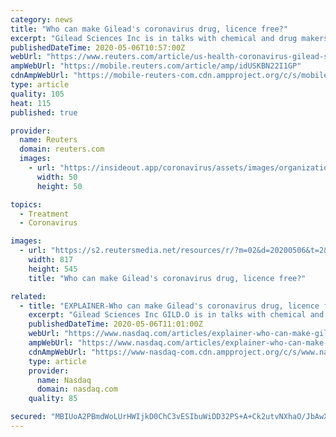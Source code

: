 ```yaml
---
category: news
title: "Who can make Gilead's coronavirus drug, licence free?"
excerpt: "Gilead Sciences Inc is in talks with chemical and drug makers to produce its experimental drug remdesivir, a potential coronavirus treatment, for Europe, Asia and the developing world, the firm has said."
publishedDateTime: 2020-05-06T10:57:00Z
webUrl: "https://www.reuters.com/article/us-health-coronavirus-gilead-sciences-ex-idUSKBN22I1GP"
ampWebUrl: "https://mobile.reuters.com/article/amp/idUSKBN22I1GP"
cdnAmpWebUrl: "https://mobile-reuters-com.cdn.ampproject.org/c/s/mobile.reuters.com/article/amp/idUSKBN22I1GP"
type: article
quality: 105
heat: 115
published: true

provider:
  name: Reuters
  domain: reuters.com
  images:
    - url: "https://insideout.app/coronavirus/assets/images/organizations/reuters.com-50x50.jpg"
      width: 50
      height: 50

topics:
  - Treatment
  - Coronavirus

images:
  - url: "https://s2.reutersmedia.net/resources/r/?m=02&d=20200506&t=2&i=1517641619&w=&fh=545px&fw=&ll=&pl=&sq=&r=LYNXMPEG450VC"
    width: 817
    height: 545
    title: "Who can make Gilead's coronavirus drug, licence free?"

related:
  - title: "EXPLAINER-Who can make Gilead's coronavirus drug, licence free?"
    excerpt: "Gilead Sciences Inc GILD.O is in talks with chemical and drug makers to produce its experimental drug remdesivir, a potential coronavirus treatment, for Europe, Asia and the developing world, the firm has said."
    publishedDateTime: 2020-05-06T11:01:00Z
    webUrl: "https://www.nasdaq.com/articles/explainer-who-can-make-gileads-coronavirus-drug-licence-free-2020-05-06"
    ampWebUrl: "https://www.nasdaq.com/articles/explainer-who-can-make-gileads-coronavirus-drug-licence-free-2020-05-06?amp"
    cdnAmpWebUrl: "https://www-nasdaq-com.cdn.ampproject.org/c/s/www.nasdaq.com/articles/explainer-who-can-make-gileads-coronavirus-drug-licence-free-2020-05-06?amp"
    type: article
    provider:
      name: Nasdaq
      domain: nasdaq.com
    quality: 85

secured: "MBIUoA2PBmdWoLUrHWIjkD0ChC3vESIbuWiDD32PS+A+Ck2utvNXhaO/JbAwXrS8Q3wjixv+rSIrIFmN/M4L7RVgf2FoJRvllbMp7eUY/hXdwgI+6rNGslQji4JDLrt+t/CPrYtvKUwHel/bg+kYIkDoZzswor2TyfhR+uP0N1FdQw72xEHSeplFVY3zJBC4xJ2NxptKHiQ3pMeG3iUDtX5FSwQ2mEbeK0wYEURb6EPeq1xAIAncaqgRoS6NseEuuqn0Gq75ESxv4T22BdfiDZOjp3CUZqqiep4ay6t+NF8n86a4+hQ3frctUzjm2UEbMNLlRCieKdCwH5y240bipO1FJzIQ581nghF7AhlfrV4LGhLxPx7e2s2UZJwZpclLKdf1Q4ur8podv/Ufd9NEUv/0+OcJJCxpPBvyb+mIbmTKixOLRN0ODUbrB14E9gjYQeJVureVVAXIEm9Vo3UhXAX+gHAowqEZ6eLzluJo4J0=;5lt1wtip3w51NrrYFxWP1Q=="
---
```


